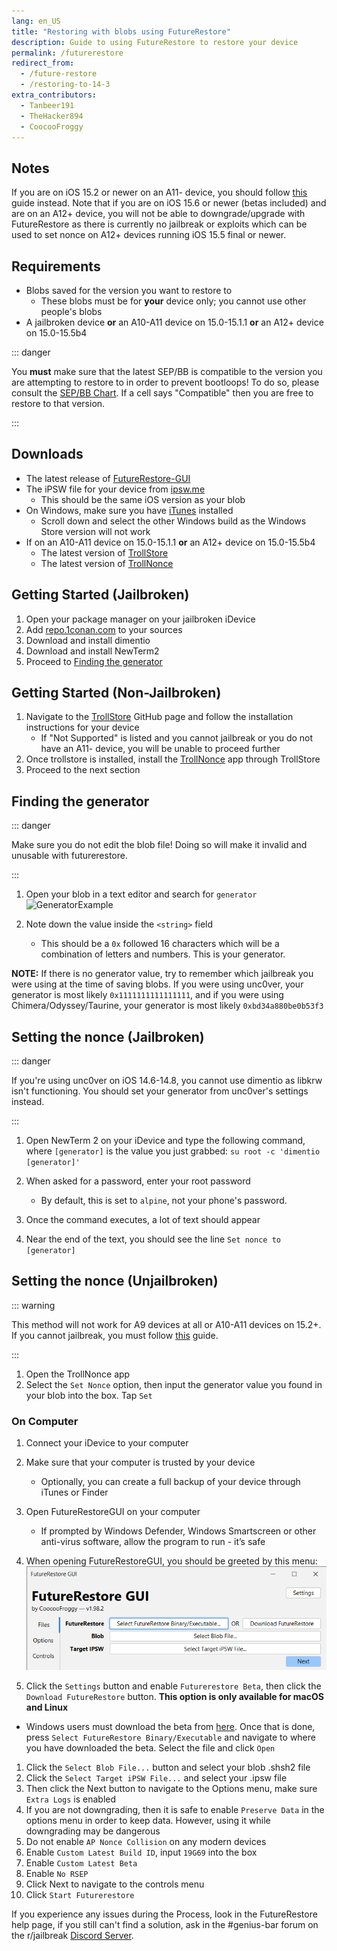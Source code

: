 ```yaml
---
lang: en_US
title: "Restoring with blobs using FutureRestore"
description: Guide to using FutureRestore to restore your device 
permalink: /futurerestore
redirect_from:
  - /future-restore
  - /restoring-to-14-3
extra_contributors:
  - Tanbeer191
  - TheHacker894
  - CoocooFroggy
---
```

## Notes
If you are on iOS 15.2 or newer on an A11- device, you should follow [this](https://gist.github.com/nyuszika7h/aac55c97f7925cddcf5ec3167f85dfe8) guide instead. Note that if you are on iOS 15.6 or newer (betas included) and are on an A12+ device, you will not be able to downgrade/upgrade with FutureRestore as there is currently no jailbreak or exploits which can be used to set nonce on A12+ devices running iOS 15.5 final or newer.

## Requirements

- Blobs saved for the version you want to restore to
  - These blobs must be for **your** device only; you cannot use other people's blobs
- A jailbroken device **or** an A10-A11 device on 15.0-15.1.1 **or** an A12+ device on 15.0-15.5b4

::: danger

You **must** make sure that the latest SEP/BB is compatible to the version you are attempting to restore to in order to prevent bootloops! To do so, please consult the [SEP/BB Chart](https://docs.google.com/spreadsheets/d/1Mb1UNm6g3yvdQD67M413GYSaJ4uoNhLgpkc7YKi3LBs/edit#gid=0). If a cell says "Compatible" then you are free to restore to that version.

:::

## Downloads

- The latest release of [FutureRestore-GUI](https://github.com/CoocooFroggy/FutureRestore-GUI/releases)
- The iPSW file for your device from [ipsw.me](https://ipsw.me)
  - This should be the same iOS version as your blob
- On Windows, make sure you have [iTunes](https://www.apple.com/itunes/) installed
  - Scroll down and select the other Windows build as the Windows Store version will not work
- If on an A10-A11 device on 15.0-15.1.1 **or** an A12+ device on 15.0-15.5b4
  - The latest version of [TrollStore](https://github.com/opa334/TrollStore/releases)
  - The latest version of [TrollNonce](https://github.com/opa334/TrollNonce/releases)

## Getting Started (Jailbroken)

1. Open your package manager on your jailbroken iDevice
1. Add [repo.1conan.com](https://repo.1conan.com) to your sources
1. Download and install dimentio
1. Download and install NewTerm2
2. Proceed to [Finding the generator](#finding-the-generator)

## Getting Started (Non-Jailbroken)

1. Navigate to the [TrollStore](https://github.com/opa334/TrollStore) GitHub page and follow the installation instructions for your device
   - If "Not Supported" is listed and you cannot jailbreak or you do not have an A11- device, you will be unable to proceed further
2. Once trollstore is installed, install the [TrollNonce](https://github.com/opa334/TrollNonce/releases) app through TrollStore
3. Proceed to the next section

## Finding the generator

::: danger

Make sure you do not edit the blob file! Doing so will make it invalid and unusable with futurerestore.

:::

1. Open your blob in a text editor and search for `generator`
   ![GeneratorExample](https://user-images.githubusercontent.com/48022799/117004373-aa0b6700-acee-11eb-8a70-c488163e349b.jpeg) 

1. Note down the value inside the `<string>` field
    - This should be a `0x` followed 16 characters which will be a combination of letters and numbers. This is your generator.

**NOTE:** If there is no generator value, try to remember which jailbreak you were using at the time of saving blobs. If you were using unc0ver, your generator is most likely `0x1111111111111111`, and if you were using Chimera/Odyssey/Taurine, your generator is most likely `0xbd34a880be0b53f3`

## Setting the nonce (Jailbroken)

::: danger

If you're using unc0ver on iOS 14.6-14.8, you cannot use dimentio as libkrw isn't functioning. You should set your generator from unc0ver's settings instead.

:::

1. Open NewTerm 2 on your iDevice and type the following command, where `[generator]` is the value you just grabbed: `su root -c 'dimentio [generator]'`
    
1. When asked for a password, enter your root password
    - By default, this is set to `alpine`, not your phone's password.
1. Once the command executes, a lot of text should appear
1. Near the end of the text, you should see the line `Set nonce to [generator]`

## Setting the nonce (Unjailbroken)

::: warning

This method will not work for A9 devices at all or A10-A11 devices on 15.2+. If you cannot jailbreak, you must follow [this](https://gist.github.com/nyuszika7h/aac55c97f7925cddcf5ec3167f85dfe8) guide.

::: 

1. Open the TrollNonce app 
2. Select the `Set Nonce` option, then input the generator value you found in your blob into the box. Tap `Set`
 
### On Computer 

1. Connect your iDevice to your computer
1. Make sure that your computer is trusted by your device
    - Optionally, you can create a full backup of your device through iTunes or Finder
1. Open FutureRestoreGUI on your computer
    - If prompted by Windows Defender, Windows Smartscreen or other anti-virus software, allow the program to run - it’s safe
1. When opening FutureRestoreGUI, you should be greeted by this menu:
![FutureRestoreGUI main screen](/assets/images/futurerestore-gui.png)

1. Click the `Settings` button and enable `Futurerestore Beta`, then click the `Download FutureRestore` button. **This option is only available for macOS and Linux**
  - Windows users must download the beta from [here](https://cdn.cryptiiiic.com/bin/Windows/x86_64/futurerestore/futurerestore-Windows-x86_64-v2.0.0-test-Build_304-RELEASE.exe). Once that is done, press `Select FutureRestore Binary/Executable` and navigate to where you have downloaded the beta. Select the file and click `Open`
1. Click the `Select Blob File...` button and select your blob .shsh2 file
1. Click the `Select Target iPSW File...` and select your .ipsw file
1. Then click the Next button to navigate to the Options menu, make sure `Extra Logs` is enabled
1. If you are not downgrading, then it is safe to enable `Preserve Data` in the options menu in order to keep data. However, using it while downgrading may be dangerous
1. Do not enable `AP Nonce Collision` on any modern devices
1. Enable `Custom Latest Build ID`, input `19G69` into the box 
1. Enable `Custom Latest Beta`
1. Enable `No RSEP` 
1. Click Next to navigate to the controls menu
1. Click `Start Futurerestore`

If you experience any issues during the Process, look in the <router-link to="/futurerestore-help">FutureRestore help page</router-link>, if you still can't find a solution, ask in the #genius-bar forum on the r/jailbreak [Discord Server](https://discord.gg/9apvC4C3CC).
